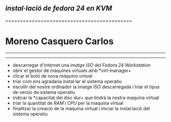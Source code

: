 ## ***instal·lació de fedora 24 en KVM***
===========================================
# Moreno Casquero Carlos
___
- - -


+ descarregar d'internet una *imatge ISO del Fedora 24 Workstation*
+ obrir el gestor de màquines virtuals amb *virt-manager+
+ clicar el botó de nova *màquina virtual* 
+ triar com ens agradaria instal·lar el sistema operatiu 
+ escollir del nostre ordinador la imatge ISO descarregada i triar el tipus de versio de sistema operatiu 
+ indicar la *capacitat del disc dur+ que tindrà la nostra maquina virtual 
+ triar la quantitat de *RAM i CPU* per la maquina virtual 
+ finalitzar la creació de la màquina virtual i iniciar la instal·lació del sistema operatiu
 

